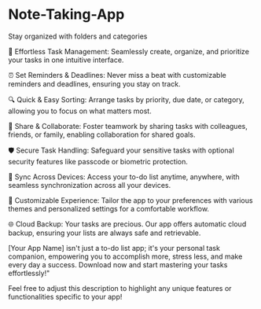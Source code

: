 # Note-Taking-App
 Stay organized with folders and categories

 📝 Effortless Task Management: Seamlessly create, organize, and prioritize your tasks in one intuitive interface.

⏰ Set Reminders & Deadlines: Never miss a beat with customizable reminders and deadlines, ensuring you stay on track.

🔍 Quick & Easy Sorting: Arrange tasks by priority, due date, or category, allowing you to focus on what matters most.

👥 Share & Collaborate: Foster teamwork by sharing tasks with colleagues, friends, or family, enabling collaboration for shared goals.

🛡️ Secure Task Handling: Safeguard your sensitive tasks with optional security features like passcode or biometric protection.

🔄 Sync Across Devices: Access your to-do list anytime, anywhere, with seamless synchronization across all your devices.

🎨 Customizable Experience: Tailor the app to your preferences with various themes and personalized settings for a comfortable workflow.

🌐 Cloud Backup: Your tasks are precious. Our app offers automatic cloud backup, ensuring your lists are always safe and retrievable.

[Your App Name] isn't just a to-do list app; it's your personal task companion, empowering you to accomplish more, stress less, and make every day a success. Download now and start mastering your tasks effortlessly!"

Feel free to adjust this description to highlight any unique features or functionalities specific to your app!
